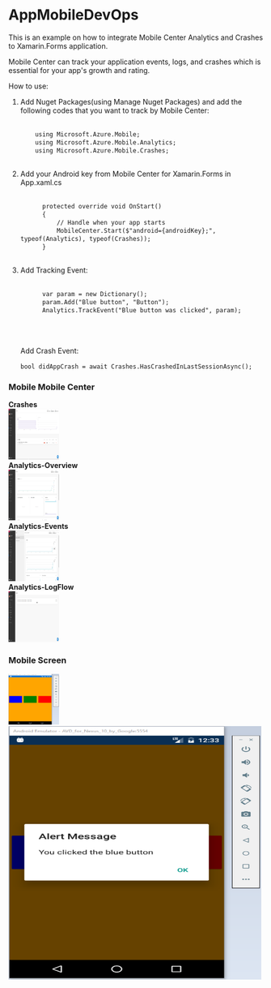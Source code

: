 # AppMobileDevOps
This is an example on how to integrate Mobile Center Analytics and Crashes to Xamarin.Forms application.

Mobile Center can track your application events, logs, and crashes which is essential for your app's growth and rating.

How to use:
<ol>
  <li>
    Add Nuget Packages(using Manage Nuget Packages) and add the following codes that you want to track by Mobile Center:<br>
    <pre><code class='language-cs'>
    using Microsoft.Azure.Mobile;
    using Microsoft.Azure.Mobile.Analytics;
    using Microsoft.Azure.Mobile.Crashes;
    </code></pre>
  </li>    
  <li>
      Add your Android key from Mobile Center for Xamarin.Forms in App.xaml.cs<br>
      <pre><code class='language-cs'>
      protected override void OnStart()
      {
          // Handle when your app starts
          MobileCenter.Start($"android={androidKey};", typeof(Analytics), typeof(Crashes));
      }
      </code></pre>
  </li>
  <li>
      Add Tracking Event:<br>
      <pre><code class='language-cs'>
      var param = new Dictionary<string, string>();
      param.Add("Blue button", "Button");
      Analytics.TrackEvent("Blue button was clicked", param);
      </code></pre>
      <br><br>
      Add Crash Event:<br>
      <pre><code class='language-cs'>bool didAppCrash = await Crashes.HasCrashedInLastSessionAsync();</code></pre>
  </li>
</ol>
<h3>Mobile Mobile Center</h3>
<b>Crashes</b><br>
<img src="https://raw.githubusercontent.com/makubex88/AppMobileDevOps/master/Crashes.png" style="width:100px;height:100px;"/><br>
<b>Analytics-Overview</b><br>
<img src="https://raw.githubusercontent.com/makubex88/AppMobileDevOps/master/Analytics-Overview.png" style="width:100px;height:100px;"/><br>
<b>Analytics-Events</b><br>
<img src="https://raw.githubusercontent.com/makubex88/AppMobileDevOps/master/Analytics-Events.png" style="width:100px;height:100px;"/><br>
<b>Analytics-LogFlow</b><br>
<img src="https://raw.githubusercontent.com/makubex88/AppMobileDevOps/master/Analytics-LogFlow.png" style="width:100px;height:100px;"/><br>
<h3>Mobile Screen</h3>
<img src="https://raw.githubusercontent.com/makubex88/AppMobileDevOps/master/Initial%20Screen.png" style="width:100px;height:100px;"/><br>
<img src="https://raw.githubusercontent.com/makubex88/AppMobileDevOps/master/BlueBtnClicked.png" style="width:500px;height:500px;"/>

